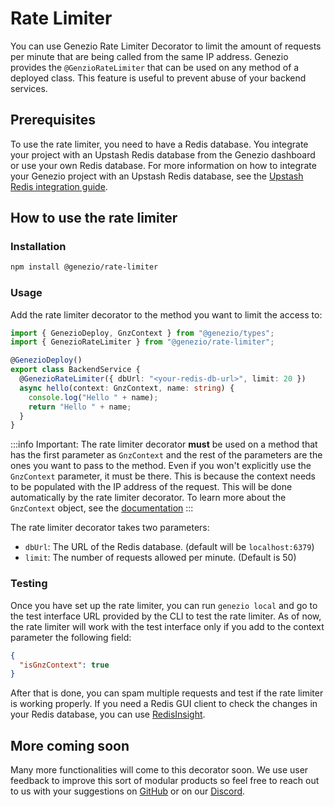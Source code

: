 # Rate Limiter

You can use Genezio Rate Limiter Decorator to limit the amount of requests per minute that are being called from the same IP address.
Genezio provides the `@GenzioRateLimiter` that can be used on any method of a deployed class. This feature is useful to prevent abuse of your backend services.

## Prerequisites

To use the rate limiter, you need to have a Redis database. You integrate your project with an Upstash Redis database from the Genezio dashboard or use your own Redis database.
For more information on how to integrate your Genezio project with an Upstash Redis database, see the [Upstash Redis integration guide](https://genezio.com/docs/tutorials/connect-to-redis-powered-by-upstash/).

## How to use the rate limiter

### Installation

```bash
npm install @genezio/rate-limiter
```

### Usage

Add the rate limiter decorator to the method you want to limit the access to:

```typescript backendService.ts showLineNumbers
import { GenezioDeploy, GnzContext } from "@genezio/types";
import { GenezioRateLimiter } from "@genezio/rate-limiter";

@GenezioDeploy()
export class BackendService {
  @GenezioRateLimiter({ dbUrl: "<your-redis-db-url>", limit: 20 })
  async hello(context: GnzContext, name: string) {
    console.log("Hello " + name);
    return "Hello " + name;
  }
}
```

:::info
Important: The rate limiter decorator **must** be used on a method that has the first parameter as `GnzContext` and the rest of the parameters are the ones you want to pass to the method. Even if you won't explicitly use the `GnzContext` parameter, it must be there. This is because the context needs to be populated with the IP address of the request. This will be done automatically by the rate limiter decorator. To learn more about the `GnzContext` object, see the [documentation](https://genezio.com/docs/features/backend-deployment/)
:::

The rate limiter decorator takes two parameters:

- `dbUrl`: The URL of the Redis database. (default will be `localhost:6379`)
- `limit`: The number of requests allowed per minute. (Default is 50)

### Testing

Once you have set up the rate limiter, you can run `genezio local` and go to the test interface URL provided by the CLI to test the rate limiter.
As of now, the rate limiter will work with the test interface only if you add to the context parameter the following field:

```json context
{
  "isGnzContext": true
}
```

After that is done, you can spam multiple requests and test if the rate limiter is working properly.
If you need a Redis GUI client to check the changes in your Redis database, you can use [RedisInsight](https://redis.com/redis-enterprise/redis-insight/).

## More coming soon

Many more functionalities will come to this decorator soon. We use user feedback to improve this sort of modular products so feel free to reach out to us with your suggestions on
[GitHub](https://github.com/Genez-io/genezio) or on our [Discord](https://discord.gg/uc9H5YKjXv).

```

```
